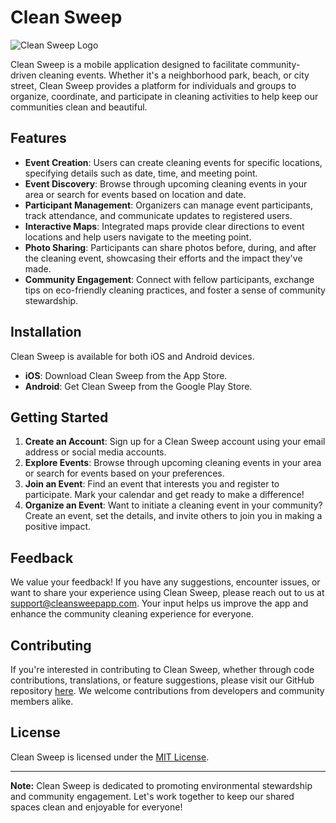 # Clean Sweep

![Clean Sweep Logo](clean_sweep_logo.png)

Clean Sweep is a mobile application designed to facilitate community-driven cleaning events. Whether it's a neighborhood park, beach, or city street, Clean Sweep provides a platform for individuals and groups to organize, coordinate, and participate in cleaning activities to help keep our communities clean and beautiful.

## Features

- **Event Creation**: Users can create cleaning events for specific locations, specifying details such as date, time, and meeting point.
- **Event Discovery**: Browse through upcoming cleaning events in your area or search for events based on location and date.
- **Participant Management**: Organizers can manage event participants, track attendance, and communicate updates to registered users.
- **Interactive Maps**: Integrated maps provide clear directions to event locations and help users navigate to the meeting point.
- **Photo Sharing**: Participants can share photos before, during, and after the cleaning event, showcasing their efforts and the impact they've made.
- **Community Engagement**: Connect with fellow participants, exchange tips on eco-friendly cleaning practices, and foster a sense of community stewardship.

## Installation

Clean Sweep is available for both iOS and Android devices. 

- **iOS**: Download Clean Sweep from the App Store.
- **Android**: Get Clean Sweep from the Google Play Store.

## Getting Started

1. **Create an Account**: Sign up for a Clean Sweep account using your email address or social media accounts.
2. **Explore Events**: Browse through upcoming cleaning events in your area or search for events based on your preferences.
3. **Join an Event**: Find an event that interests you and register to participate. Mark your calendar and get ready to make a difference!
4. **Organize an Event**: Want to initiate a cleaning event in your community? Create an event, set the details, and invite others to join you in making a positive impact.

## Feedback

We value your feedback! If you have any suggestions, encounter issues, or want to share your experience using Clean Sweep, please reach out to us at [support@cleansweepapp.com](mailto:support@cleansweepapp.com). Your input helps us improve the app and enhance the community cleaning experience for everyone.

## Contributing

If you're interested in contributing to Clean Sweep, whether through code contributions, translations, or feature suggestions, please visit our GitHub repository [here](https://github.com/cleansweep/cleansweep-app). We welcome contributions from developers and community members alike.

## License

Clean Sweep is licensed under the [MIT License](LICENSE).

---

**Note:** Clean Sweep is dedicated to promoting environmental stewardship and community engagement. Let's work together to keep our shared spaces clean and enjoyable for everyone!
